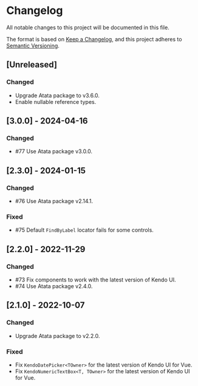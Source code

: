 # Changelog

All notable changes to this project will be documented in this file.

The format is based on [Keep a Changelog](https://keepachangelog.com/en/1.1.0/),
and this project adheres to [Semantic Versioning](https://semver.org/spec/v2.0.0.html).

## [Unreleased]

### Changed

- Upgrade Atata package to v3.6.0.
- Enable nullable reference types.

## [3.0.0] - 2024-04-16

### Changed

- #77 Use Atata package v3.0.0.

## [2.3.0] - 2024-01-15

### Changed

- #76 Use Atata package v2.14.1.

### Fixed

- #75 Default `FindByLabel` locator fails for some controls.

## [2.2.0] - 2022-11-29

### Changed

- #73 Fix components to work with the latest version of Kendo UI.
- #74 Use Atata package v2.4.0.

## [2.1.0] - 2022-10-07

### Changed

- Upgrade Atata package to v2.2.0.

### Fixed

- Fix `KendoDatePicker<TOwner>` for the latest version of Kendo UI for Vue.
- Fix `KendoNumericTextBox<T, TOwner>` for the latest version of Kendo UI for Vue.
